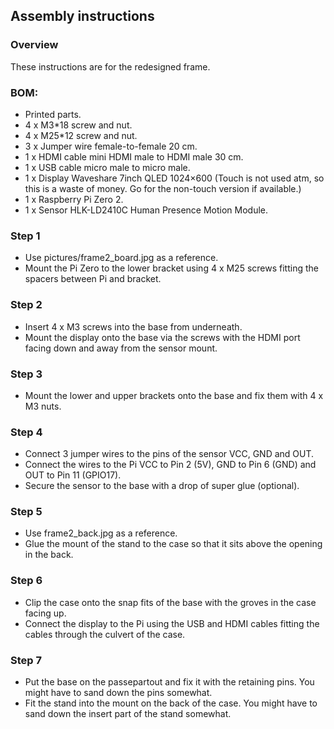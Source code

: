 ## Assembly instructions

### Overview

These instructions are for the redesigned frame.

### BOM:

* Printed parts.
* 4 x M3*18 screw and nut.
* 4 x M25*12 screw and nut.
* 3 x Jumper wire female-to-female 20 cm.
* 1 x HDMI cable mini HDMI male to HDMI male 30 cm.
* 1 x USB cable micro male to micro male.
* 1 x Display Waveshare 7inch QLED 1024×600 (Touch is not used atm, so this is a waste of money. Go for the non-touch version if available.)
* 1 x Raspberry Pi Zero 2.
* 1 x Sensor HLK-LD2410C Human Presence Motion Module.

### Step 1

* Use pictures/frame2_board.jpg as a reference.
* Mount the Pi Zero to the lower bracket using 4 x M25 screws fitting the spacers between Pi and bracket.

### Step 2

* Insert 4 x M3 screws into the base from underneath.
* Mount the display onto the base via the screws with the HDMI port facing down and away from the sensor mount.

### Step 3

* Mount the lower and upper brackets onto the base and fix them with 4 x M3 nuts.

### Step 4

* Connect 3 jumper wires to the pins of the sensor VCC, GND and OUT.
* Connect the wires to the Pi VCC to Pin 2 (5V), GND to Pin 6 (GND) and OUT to Pin 11 (GPIO17).
* Secure the sensor to the base with a drop of super glue (optional).

### Step 5

* Use frame2_back.jpg as a reference. 
* Glue the mount of the stand to the case so that it sits above the opening in the back.

### Step 6

* Clip the case onto the snap fits of the base with the groves in the case facing up.
* Connect the display to the Pi using the USB and HDMI cables fitting the cables through the culvert of the case.

### Step 7

* Put the base on the passepartout and fix it with the retaining pins. You might have to sand down the pins somewhat.
* Fit the stand into the mount on the back of the case. You might have to sand down the insert part of the stand somewhat.
